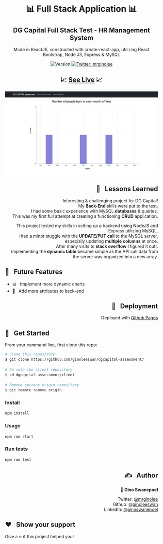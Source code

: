 <h1 align="center">📊 Full Stack Application 📊</h1>
<h2 align="center"> DG Capital Full Stack Test - HR Management System</h2>

<p align="center"> Made in ReactJS, constructed with create-react-app, utilizing React Bootstrap, Node JS, Express & MySQL </p>
<p align="center">
  <img alt="Version" src="https://img.shields.io/badge/version-0.1.0-blue.svg?cacheSeconds=2592000" />
  <a href="https://twitter.com/mrginolee" target="_blank">
    <img alt="Twitter: mrginolee" src="https://img.shields.io/twitter/follow/mrginolee.svg?style=social" />
  </a>
</p>

<h2 align="center">📈 <a href="https://ginoleeswan.github.io/dgcapital-assessment/">See Live</a> 📈</h2>

<p align="center">
  <a href="https://ginoleeswan.github.io/dgcapital-assessment/">
    <img src="./client/src/Assets/dgcapital-screenshot.png" style="background: none;"  alt="screenshot" />
  </a>
</p>

<h2 align="right">📖 &nbsp; Lessons Learned</h2>

<div align="right">

&nbsp; Interesting & challenging project for DG Capital!\
&nbsp; My **Back-End** skills were put to the test.\
&nbsp; I had some basic experience with MySQL **databases** & queries.\
&nbsp; This was my first full attempt at creating a functioning **CRUD** application.

&nbsp; This project tested my skills in setting up a backend using NodeJS and Express utilizing MySQL.\
&nbsp; I had a minor stuggle with the **UPDATE/PUT call** to the MySQL server, especially updating **multiple columns** at once.\
&nbsp; After many visits to **stack overflow** I figured it out!.\
&nbsp; Implementing the **dynamic table** became simple as the API call data from the server was organized into a new array.

</div>

## 🔮 &nbsp; Future Features

- 📊 &nbsp; Implement more dynamic charts
- 👤 &nbsp; Add more attributes to back-end

<h2 align="right">🚀 &nbsp; Deployment</h2>
<div align="right">

Deployed with [Github Pages](https://ginoleeswan.github.io/dgcapital-assessment/)

</div>

## 🔨 &nbsp; Get Started

From your command line, first clone this repo:

```sh
# Clone this repository
$ git clone https://github.com/ginoleeswan/dgcapital-assessment/

# Go into the client repository
$ cd dgcapital-assessment/client

# Remove current origin repository
$ git remote remove origin
```

### Install

```sh
npm install
```

### Usage

```sh
npm run start
```

### Run tests

```sh
npm run test
```

<div align="right">

## ✍️ &nbsp; Author

👤 **Gino Swanepoel**

&nbsp; Twitter: [@mrginolee](https://twitter.com/mrginolee)\
 &nbsp; Github: [@ginoleeswan](https://github.com/ginoleeswan)\
 &nbsp; LinkedIn: [@ginoswanepoel](https://linkedin.com/in/ginoswanepoel)

</div>

## ❤️ &nbsp; Show your support

Give a ⭐️ if this project helped you!
